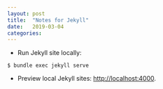 ```yaml
---
layout: post
title:  "Notes for Jekyll"
date:   2019-03-04
categories:
---
```


* Run Jekyll site locally:
```
$ bundle exec jekyll serve
```

* Preview local Jekyll sites: <http://localhost:4000>.

